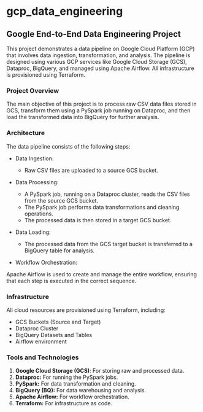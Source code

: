 # gcp_data_engineering

## Google End-to-End Data Engineering Project
This project demonstrates a data pipeline on Google Cloud Platform (GCP) that involves data ingestion, transformation, and analysis. The pipeline is designed using various GCP services like Google Cloud Storage (GCS), Dataproc, BigQuery, and managed using Apache Airflow. All infrastructure is provisioned using Terraform.

### Project Overview
The main objective of this project is to process raw CSV data files stored in GCS, transform them using a PySpark job running on Dataproc, and then load the transformed data into BigQuery for further analysis.
### Architecture
The data pipeline consists of the following steps:

* Data Ingestion:

    * Raw CSV files are uploaded to a source GCS bucket.
* Data Processing:

    * A PySpark job, running on a Dataproc cluster, reads the CSV files from the source GCS bucket.
    * The PySpark job performs data transformations and cleaning operations.
    * The processed data is then stored in a target GCS bucket.
      
* Data Loading:

  * The processed data from the GCS target bucket is transferred to a BigQuery table for analysis.

* Workflow Orchestration:

 Apache Airflow is used to create and manage the entire workflow, ensuring that each step is executed in the correct sequence.


### Infrastructure
All cloud resources are provisioned using Terraform, including:

* GCS Buckets (Source and Target)
* Dataproc Cluster
* BigQuery Datasets and Tables
* Airflow environment

### Tools and Technologies

  1. **Google Cloud Storage (GCS)**: For storing raw and processed data.
  2. **Dataproc:** For running the PySpark jobs.
  3. **PySpark:** For data transformation and cleaning.
  4. **BigQuery (BQ):** For data warehousing and analysis.
  5. **Apache Airflow:** For workflow orchestration.
  6. **Terraform:** For infrastructure as code.
